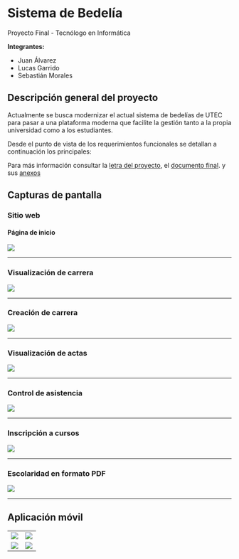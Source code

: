 # Sistema de Bedelía

Proyecto Final - Tecnólogo en Informática

**Integrantes:**

- Juan Álvarez
- Lucas Garrido
- Sebastián Morales

## Descripción general del proyecto

Actualmente se busca modernizar el actual sistema de bedelías de UTEC para pasar a una plataforma moderna que facilite la gestión tanto a la propia universidad como a los estudiantes.

Desde el punto de vista de los requerimientos funcionales se detallan a continuación los principales:

Para más información consultar  la <a href="./documentacion/Letra.pdf">letra del proyecto</a>, el <a href="./documentacion/documento final/Documento final.pdf">documento final</a>. y sus  <a href="./documentacion/documento final/Documento final anexos.pdf">anexos</a>

## Capturas de pantalla

### Sitio web

#### Página de inicio

<img src="./documentacion/capturas/web/1_inicio.png">

---

### Visualización de carrera

<img src="./documentacion/capturas/web/2_ver_carrera.png">

---

### Creación de carrera

<img src="./documentacion/capturas/web/3_crear_carrera.png">

---

### Visualización de actas

<img src="./documentacion/capturas/web/4_ver_acta.png">

---

### Control de asistencia

<img src="./documentacion/capturas/web/5_control_asistencia.png">

---

### Inscripción a cursos

<img src="./documentacion/capturas/web/6_inscripcion_curso.png">

---

### Escolaridad en formato PDF

<img src="./documentacion/capturas/web/7_escolaridad_pdf.png">

---

## Aplicación móvil

<table>
    <tr>
        <td>
            <img src="./documentacion/capturas/pwa/1_inicio.png">
        </td>
        <td>
            <img src="./documentacion/capturas/pwa/2_menu.png">
        </td>
    </tr>
    <tr>
        <td>
            <img src="./documentacion/capturas/pwa/3_escolaridad.png">
        </td>
        <td>
            <img src="./documentacion/capturas/pwa/4_inscripcion.png">
        </td>
    </tr>
</table>

<!--
<img src="./documentacion/capturas/pwa/1_inicio.png">
<img src="./documentacion/capturas/pwa/2_menu.png">
<img src="./documentacion/capturas/pwa/3_escolaridad.png">
<img src="./documentacion/capturas/pwa/4_inscripcion.png">
-->
